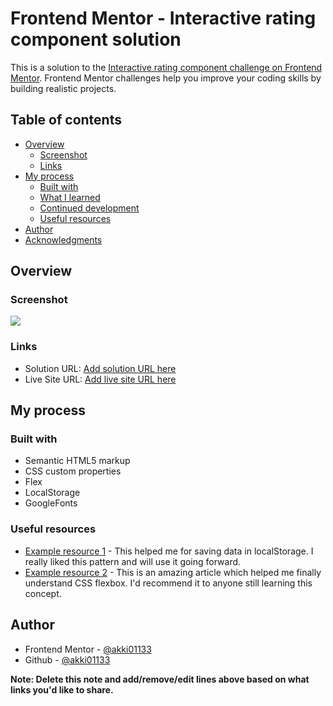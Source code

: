 # Frontend Mentor - Interactive rating component solution

This is a solution to the [Interactive rating component challenge on Frontend Mentor](https://www.frontendmentor.io/challenges/interactive-rating-component-koxpeBUmI). Frontend Mentor challenges help you improve your coding skills by building realistic projects. 

## Table of contents

- [Overview](#overview)
  - [Screenshot](#screenshot)
  - [Links](#links)
- [My process](#my-process)
  - [Built with](#built-with)
  - [What I learned](#what-i-learned)
  - [Continued development](#continued-development)
  - [Useful resources](#useful-resources)
- [Author](#author)
- [Acknowledgments](#acknowledgments)



## Overview


### Screenshot

![](.images/screenshot.jpg)


### Links

- Solution URL: [Add solution URL here](https://github.com/akki01133/interactive-rating-component-main/)
- Live Site URL: [Add live site URL here](https://akki01133.github.com/interactive-rating-component-main/)

## My process

### Built with
- Semantic HTML5 markup
- CSS custom properties
- Flex
- LocalStorage 
- GoogleFonts


### Useful resources

- [Example resource 1](https://youtu.be/0eV-tf-W2rQ) - This helped me for saving data in localStorage. I really liked this pattern and will use it going forward.
- [Example resource 2](https://www.w3schools.com/css/css3_flexbox.asp) - This is an amazing article which helped me finally understand CSS flexbox. I'd recommend it to anyone still learning this concept.

## Author

- Frontend Mentor - [@akki01133](https://www.frontendmentor.io/profile/akki01133)
- Github - [@akki01133](https://www.github.com/akki01133)

**Note: Delete this note and add/remove/edit lines above based on what links you'd like to share.**


